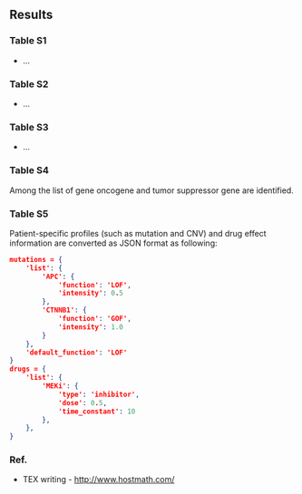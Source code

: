 ## Results

### Table S1
* ... 

### Table S2
* ... 

### Table S3
* ... 

### Table S4
Among the list of gene oncogene and tumor suppressor gene are identified. 

### Table S5
Patient-specific profiles (such as mutation and CNV) and drug effect information are converted as JSON format as following: 
```json
mutations = {
	'list': {
		'APC': {
			'function': 'LOF', 
	    	'intensity': 0.5
	    }, 
	    'CTNNB1': {
	    	'function': 'GOF',  
	    	'intensity': 1.0
	    }
	}, 
	'default_function': 'LOF'
}
drugs = {
	'list': {
		'MEKi': {
			'type': 'inhibitor', 
	    	'dose': 0.5, 
	    	'time_constant': 10
	    }, 
	},
}
```


### Ref. 
* TEX writing - http://www.hostmath.com/
